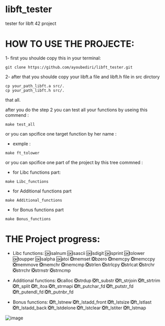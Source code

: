 # libft_tester
tester for libft 42 project
# HOW TO USE THE PROJECTE:

1- first you shoulde copy this in your terminal:
```
git clone https://github.com/ayoubediri/libft_tester.git
```
2- after that you shoulde copy your libft.a file and libft.h file in src dirctory
```
cp your_path_libft.a src/.
cp your_path_libft.h src/.
```
that all.

after you do the step 2 you can test all your functions by useing this commend :
```
make test_all
```
or you can spcifice one target function by her name :
- exmple :
```
make ft_tolower
```
or you can spcifice one part of the project by this tree commned :
- for Libc functions part:
```
make Libc_functions
```
- for Additional functions part
```
make Additional_functions
```
- for Bonus functions part
```
make Bonus_functions
```
# THE Project progress:
- Libc functions:
  🆗isalnum
  🆗isascii
  🆗isdigit
  🆗isprint
  🆗tolower
  🆗toupper
  🆗isalpha
  🆗atoi
  ❎memset
  ❎bzero
  ❎memcpy
  ❎memccpy
  ❎memmove
  ❎memchr
  ❎memcmp
  ❎strlen
  ❎strlcpy
  ❎strlcat
  ❎strchr
  ❎strrchr
  ❎strnstr
  ❎strncmp

- Additional functions:
  ❎calloc
  ❎strdup
  ❎ft_substr
  ❎ft_strjoin
  ❎ft_strtrim
  ❎ft_split
  ❎ft_itoa
  ❎ft_strmapi
  ❎ft_putchar_fd
  ❎ft_putstr_fd
  ❎ft_putendl_fd
  ❎ft_putnbr_fd

- Bonus functions:
  ❎ft_lstnew
  ❎ft_lstadd_front
  ❎ft_lstsize
  ❎ft_lstlast
  ❎ft_lstadd_back
  ❎ft_lstdelone
  ❎ft_lstclear
  ❎ft_lstiter
  ❎ft_lstmap

![image](https://github.com/user-attachments/assets/de4abd85-4da6-4837-a9e9-0cd7ad8f1964)
